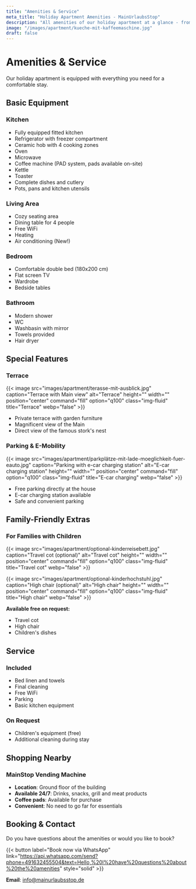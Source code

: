 ```yaml
---
title: "Amenities & Service"
meta_title: "Holiday Apartment Amenities - MainUrlaubsStop"
description: "All amenities of our holiday apartment at a glance - from the fully equipped kitchen to the e-car charging station."
image: "/images/apartment/kueche-mit-kaffeemaschine.jpg"
draft: false
---
```


# Amenities & Service

Our holiday apartment is equipped with everything you need for a comfortable stay.

## Basic Equipment

### Kitchen
- Fully equipped fitted kitchen
- Refrigerator with freezer compartment
- Ceramic hob with 4 cooking zones
- Oven
- Microwave
- Coffee machine (PAD system, pads available on-site)
- Kettle
- Toaster
- Complete dishes and cutlery
- Pots, pans and kitchen utensils

### Living Area
- Cozy seating area
- Dining table for 4 people
- Free WiFi
- Heating
- Air conditioning (New!)

### Bedroom
- Comfortable double bed (180x200 cm)
- Flat screen TV
- Wardrobe
- Bedside tables

### Bathroom
- Modern shower
- WC
- Washbasin with mirror
- Towels provided
- Hair dryer

## Special Features

### Terrace
{{< image src="images/apartment/terasse-mit-ausblick.jpg" caption="Terrace with Main view" alt="Terrace" height="" width="" position="center" command="fill" option="q100" class="img-fluid" title="Terrace" webp="false" >}}

- Private terrace with garden furniture
- Magnificent view of the Main
- Direct view of the famous stork's nest

### Parking & E-Mobility
{{< image src="images/apartment/parkplätze-mit-lade-moeglichkeit-fuer-eauto.jpg" caption="Parking with e-car charging station" alt="E-car charging station" height="" width="" position="center" command="fill" option="q100" class="img-fluid" title="E-car charging" webp="false" >}}

- Free parking directly at the house
- E-car charging station available
- Safe and convenient parking

## Family-Friendly Extras

### For Families with Children
{{< image src="images/apartment/optional-kinderreisebett.jpg" caption="Travel cot (optional)" alt="Travel cot" height="" width="" position="center" command="fill" option="q100" class="img-fluid" title="Travel cot" webp="false" >}}

{{< image src="images/apartment/optional-kinderhochstuhl.jpg" caption="High chair (optional)" alt="High chair" height="" width="" position="center" command="fill" option="q100" class="img-fluid" title="High chair" webp="false" >}}

**Available free on request:**
- Travel cot
- High chair
- Children's dishes

## Service

### Included
- Bed linen and towels
- Final cleaning
- Free WiFi
- Parking
- Basic kitchen equipment

### On Request
- Children's equipment (free)
- Additional cleaning during stay

## Shopping Nearby

### MainStop Vending Machine
- **Location**: Ground floor of the building
- **Available 24/7**: Drinks, snacks, grill and meat products
- **Coffee pads**: Available for purchase
- **Convenient**: No need to go far for essentials

## Booking & Contact

Do you have questions about the amenities or would you like to book?

{{< button label="Book now via WhatsApp" link="https://api.whatsapp.com/send?phone=491632455504&text=Hello,%20I%20have%20questions%20about%20the%20amenities" style="solid" >}}

**Email**: info@mainurlaubsstop.de